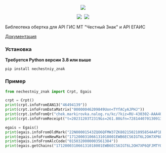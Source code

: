 <p align="center">
    <img src="https://habrastorage.org/webt/7w/rw/6w/7wrw6w-k_woryibchbnbpezesag.jpeg">
</p>
<p align="center">
    <img src="https://img.shields.io/pypi/v/nechestniy_znak.svg">&nbsp;&nbsp;<img src="https://img.shields.io/pypi/pyversions/nechestniy_znak.svg">
</p>

Библеотека обертка для API ГИС МТ "Честный Знак" и API ЕГАИС

[Документация](https://li0ard.gitbook.io/nechestniy_znak/)

### Установка

**Требуется Python версии 3.8 или выше**
```
pip install nechestniy_znak
```

### Пример
```py
from nechestniy_znak import Crpt, Egais

crpt = Crpt()
print(crpt.infoFromEAN13("46494139"))
print(crpt.infoFromDataMatrix("00000046209849Uon<TYfACyAJPHJ"))
print(crpt.infoFromQr("chek.markirovka.nalog.ru/kc/?kiz=RU-430302-AAA4050108"))
print(crpt.infoFromReceipt("t=20231203T2319&s=261.80&fn=7281440701309134&i=10027&fp=3516337491&n=1"))

egais = Egais()
print(egais.infoFromOldMark("22N00001543ZQO6QFMW37ZK80215021095854A4P1E4IHMW86GT5RTFHN5XXFABT9TZ9", "104-101355000854071217387105240265"))
print(egais.infoFromNewMark("171200031066131018001EWB6ECS6IGT6L2OH7XP6QFJMTYQMXCZ5WWVPNDLUU7BCE4FWLCBM7QDHQSESJCTOIXMEAHE2EZLXRZXJJT4UJ4OKEFEIO7RE7J7LQK2ISDFXIA34UAYOZ5ZRYFLTXI4TQ"))
print(egais.infoFromAlcCode("0150320000003561384"))
print(egais.getChains("171200031066131018001EWB6ECS6IGT6L2OH7XP6QFJMTYQMXCZ5WWVPNDLUU7BCE4FWLCBM7QDHQSESJCTOIXMEAHE2EZLXRZXJJT4UJ4OKEFEIO7RE7J7LQK2ISDFXIA34UAYOZ5ZRYFLTXI4TQ"))
```

